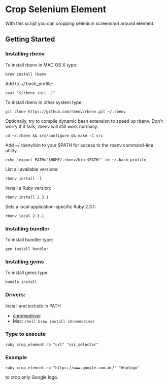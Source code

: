 # Crop Selenium Element

With this script you can cropping selenium screenshot around element.

## Getting Started ##

### Installing rbenv ###
To install rbenv in MAC OS X type:
```shell
brew install rbenv
```

Add to ~/.bash_profile:
```shell
eval "$(rbenv init -)"
```

To install rbenv in other system type:

```shell
git clone https://github.com/rbenv/rbenv.git ~/.rbenv
```
Optionally, try to compile dynamic bash extension to speed up rbenv. Don't worry if it fails; rbenv will still work normally:

```shell
cd ~/.rbenv && src/configure && make -C src
```

Add ~/.rbenv/bin to your $PATH for access to the rbenv command-line utility.

```shell
echo 'export PATH="$HOME/.rbenv/bin:$PATH"' >> ~/.bash_profile
```

List all available versions:
```shell
rbenv install -l
```

Install a Ruby version:
```shell
rbenv install 2.3.1
```

Sets a local application-specific Ruby 2.3.1:
```shell
rbenv local 2.3.1
```

### Installing bundler ###
To install bundler type:
```shell
gem install bundler
```

### Installing gems ###
To install gems type:
```shell
bundle install
```

### Drivers: ###
Install and include in PATH
- [chromedriver](https://sites.google.com/a/chromium.org/chromedriver/)
- Mac: ```shell
brew install chromedriver``` 


### Type to execute ###
```shell
ruby crop_element.rb "url" "css_selector"
```

### Example ###
```shell
ruby crop_element.rb "https://www.google.com.br/" "#hplogo"
```

to crop only Google logo.
